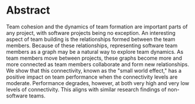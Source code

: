 Abstract
===========================
Team cohesion and the dynamics of team formation are important parts of any project, with software projects being no exception. An interesting aspect of team building is the relationships formed between the team members. Because of these relationships, representing software team members as a graph may be a natural way to explore team dynamics. As team members move between projects, these graphs become more and more connected as team members collaborate and form new relationships. We show that this connectivity, known as the "small world effect,"
has a positive impact on team performance when the connectivity levels are moderate. Performance degrades, however, at both very high and very low levels of connectivity. This aligns with similar research findings of non-software teams.
